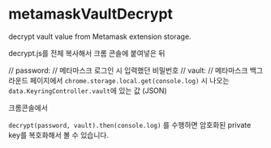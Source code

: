 # metamaskVaultDecrypt
decrypt vault value from Metamask extension storage.

decrypt.js를 전체 복사해서 크롬 콘솔에 붙여넣은 뒤

// password: 
// 메타마스크 로그인 시 입력했던 비밀번호
// vault: 
// 메타마스크 백그라운드 페이지에서 `chrome.storage.local.get(console.log)` 시 나오는 `data.KeyringController.vault`에 있는 값 (JSON)

크롬콘솔에서 

`decrypt(password, vault).then(console.log)` 를 수행하면 암호화된 private key를 복호화해서 볼 수 있습니다.
